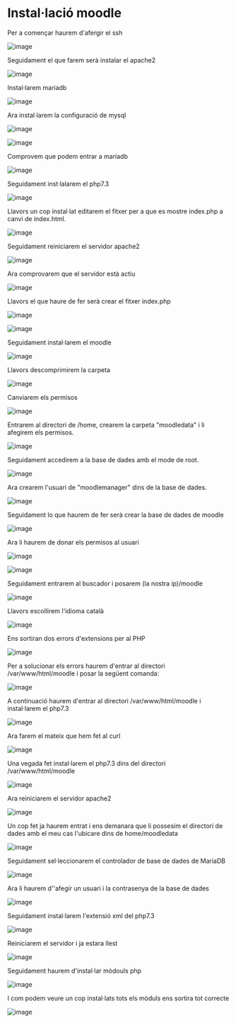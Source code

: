 # Instal·lació moodle

Per a començar haurem d'afergir el ssh

![image](https://user-images.githubusercontent.com/104194787/203824274-fd62dc35-e871-45dc-acc6-1bc5cbba4601.png)

Seguidament el que farem serà instalar el apache2

![image](https://user-images.githubusercontent.com/104194787/203826244-03deed88-4c73-4911-be4a-31f152a799b8.png)

Instal·larem mariadb

![image](https://user-images.githubusercontent.com/104194787/203828883-94047302-eca3-444b-abf6-1edb0d67dca3.png)

Ara instal·larem la configuració de mysql

![image](https://user-images.githubusercontent.com/104194787/203829044-413cea1b-9025-49b2-8778-dd1e240f279e.png)

![image](https://user-images.githubusercontent.com/104194787/203829255-4f6e9ea9-dace-4966-aae0-2f61e8874bf1.png)

Comprovem que podem entrar a mariadb

![image](https://user-images.githubusercontent.com/104194787/203829505-85769915-2306-4846-9830-08a7491055e7.png)

Seguidament inst·lalarem el php7.3

![image](https://user-images.githubusercontent.com/104194787/205083138-878c8e75-dfb8-40bf-998b-ffbd38767731.png)

Llavors un cop instal·lat editarem el fitxer per a que es mostre index.php a canvi de index.html.

![image](https://user-images.githubusercontent.com/104194787/203830357-41550f08-b804-482e-bf19-09abe8a38cb7.png)

Seguidament reiniciarem el servidor apache2

![image](https://user-images.githubusercontent.com/104194787/203830529-d061e937-2c5b-4767-aab5-35f474ac4d16.png)

Ara comprovarem que el servidor està actiu

![image](https://user-images.githubusercontent.com/104194787/203830644-cea8b388-343f-46bd-99e5-01c2ff935665.png)

Llavors el que haure de fer serà crear el fitxer index.php

![image](https://user-images.githubusercontent.com/104194787/203830863-2bb81af0-3eac-4df9-8c80-d22ba5281646.png)

![image](https://user-images.githubusercontent.com/104194787/203831054-27d025fe-75b9-45b2-9a12-795054efb80e.png)

Seguidament instal·larem el moodle

![image](https://user-images.githubusercontent.com/104194787/203825041-658851f7-911d-459f-8373-f1ec01fdf778.png)

Llavors descomprimirem la carpeta

![image](https://user-images.githubusercontent.com/104194787/203831654-7f920b39-0965-4b81-ab26-0a9607b34722.png)

Canviarem els permisos

![image](https://user-images.githubusercontent.com/104194787/203831808-84422c65-2502-411d-9fff-c27b04f69ca8.png)

Entrarem al directori de /home, crearem la carpeta "moodledata" i li afegirem els permisos.

![image](https://user-images.githubusercontent.com/104194787/203832227-d41d9beb-fda7-4f40-a375-017bd0877bd1.png)

Seguidament accedirem a la base de dades amb el mode de root.

![image](https://user-images.githubusercontent.com/104194787/203832884-0179948d-fc81-4a53-ac97-1518934891d6.png)

Ara crearem l'usuari de "moodlemanager" dins de la base de dades.

![image](https://user-images.githubusercontent.com/104194787/203833375-839405b2-bdd1-4905-b358-e7c0e2f3c010.png)

Seguidament lo que haurem de fer serà crear la base de dades de moodle

![image](https://user-images.githubusercontent.com/104194787/203833463-d4029bc7-ca23-4a4c-9ece-af1f3857dbb6.png)

Ara li haurem de donar els permisos al usuari

![image](https://user-images.githubusercontent.com/104194787/203833718-e9842ea8-348f-499f-9406-725b5e63aed5.png)

![image](https://user-images.githubusercontent.com/104194787/203833848-a9a2d6e5-829b-4434-afe1-6f1153eaf0e6.png)

Seguidament entrarem al buscador i posarem (la nostra ip)/moodle

![image](https://user-images.githubusercontent.com/104194787/204021266-7f9c42f6-9c41-4564-ad4a-031758dd3fc6.png)

Llavors escollirem l'idioma català

![image](https://user-images.githubusercontent.com/104194787/205074962-5825650b-5c12-4b1d-ac65-7c9412bad06b.png)

Ens sortiran dos errors d'extensions per al PHP

![image](https://user-images.githubusercontent.com/104194787/205075294-f44832bb-9361-4386-8031-e962a52630a8.png)

Per a solucionar els errors haurem d'entrar al directori /var/www/html/moodle i posar la següent comanda:

![image](https://user-images.githubusercontent.com/104194787/205076133-7758d204-4981-4cd6-ab83-151b6b9606f0.png)

A continuació haurem d'entrar al directori /var/www/html/moodle i instal·larem el php7.3

![image](https://user-images.githubusercontent.com/104194787/205077470-ac6fbed8-cbf8-4da3-b299-a1e68789c5cd.png)

Ara farem el mateix que hem fet al curl

![image](https://user-images.githubusercontent.com/104194787/205077709-7f717a13-8b0d-4d68-be1a-f90f140ed5ad.png)

Una vegada fet instal·larem el php7.3 dins del directori /var/www/html/moodle

![image](https://user-images.githubusercontent.com/104194787/205078042-827df7de-6ecb-430b-9813-35c9225e9b30.png)

Ara reiniciarem el servidor apache2

![image](https://user-images.githubusercontent.com/104194787/205078299-b0a4afca-58d0-4ae2-b421-041dea4b6f11.png)

Un cop fet ja haurem entrat i ens demanara que li possesim el directori de dades amb el meu cas l'ubicare dins de home/moodledata

![image](https://user-images.githubusercontent.com/104194787/205079024-75c30000-0743-4fd3-9144-e1517c64a41b.png)

Seguidament sel·leccionarem el controlador de base de dades de MariaDB

![image](https://user-images.githubusercontent.com/104194787/205079214-adad6265-6b8e-485a-8010-74e26cbb7507.png)

Ara li haurem d''afegir un usuari i la contrasenya de la base de dades

![image](https://user-images.githubusercontent.com/104194787/205080335-d75e91d9-e603-4727-a6e3-0e6cbb37b1a1.png)

Seguidament instal·larem l'extensió xml del php7.3

![image](https://user-images.githubusercontent.com/104194787/205085741-a2ef424a-0537-4bf7-af7d-4d54db25a59f.png)

Reiniciarem el servidor i ja estara llest

![image](https://user-images.githubusercontent.com/104194787/205085926-81d2e805-864a-433b-b78b-5ef435377b42.png)

Seguidament haurem d'instal·lar mòdouls php

![image](https://user-images.githubusercontent.com/104194787/205086627-db7be31f-8d9f-4fb1-8242-a7b2fc147661.png)

I com podem veure un cop instal·lats tots els mòduls ens sortira tot correcte

![image](https://user-images.githubusercontent.com/104194787/205086917-fae580cb-7694-4709-9e6d-e79d6192e163.png)

